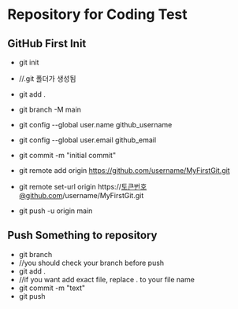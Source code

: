 # Repository for Coding Test

## GitHub First Init
* git init
*  //.git 폴더가 생성됨
* git add .
* git branch -M main

* git config --global user.name github_username
* git config --global user.email github_email

* git commit -m "initial commit"
* git remote add origin https://github.com/username/MyFirstGit.git
* git remote set-url origin https://토큰번호@github.com/username/MyFirstGit.git
* git push -u origin main

## Push Something to repository
* git branch
* //you should check your branch before push
* git add .
* //if you want add exact file, replace . to your file name
* git commit -m "text"
* git push